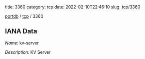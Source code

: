 title: 3360
category: tcp
date: 2022-02-10T22:46:10
slug: tcp/3360

[portdb](/) / [tcp](/category/tcp.html) / 3360


## IANA Data

_Name:_ kv-server

_Description:_ KV Server

